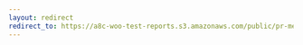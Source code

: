 ```yaml
---
layout: redirect
redirect_to: https://a8c-woo-test-reports.s3.amazonaws.com/public/pr-merge/37807/e2e/index.html
---
```

